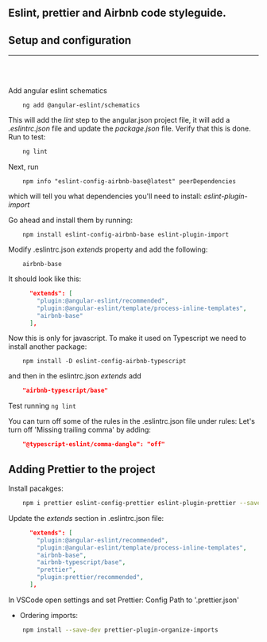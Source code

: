 ## Eslint, prettier and Airbnb code styleguide. 
## Setup and configuration

---

</br>
</br>

Add angular eslint schematics
```
	ng add @angular-eslint/schematics
```
This will add the *lint* step to the angular.json project file, it will add a *.eslintrc.json* file and update the *package.json* file. Verify that this is done.
Run to test:

```javascript
	ng lint
```

Next, run
```
	npm info "eslint-config-airbnb-base@latest" peerDependencies
```
which will tell you what dependencies you'll need to install: *eslint-plugin-import*

Go ahead and install them by running:
```
	npm install eslint-config-airbnb-base eslint-plugin-import
```
Modify .eslintrc.json *extends* property and add the following:
```
	airbnb-base
```
It should look like this:
```json
      "extends": [
        "plugin:@angular-eslint/recommended",
        "plugin:@angular-eslint/template/process-inline-templates",
        "airbnb-base"
      ],
```
Now this is only for javascript. To make it used on Typescript we need to install another package:
```
	npm install -D eslint-config-airbnb-typescript
```
and then in the eslintrc.json *extends* add
```json
	"airbnb-typescript/base"
```

Test running ```ng lint```

You can turn off some of the rules in the .eslintrc.json file under rules:
Let's turn off 'Missing trailing comma' by adding:
```json
	"@typescript-eslint/comma-dangle": "off"
```

## Adding Prettier to the project
Install pacakges:
```bash
	npm i prettier eslint-config-prettier eslint-plugin-prettier --save-dev
```
Update the *extends* section in .eslintrc.json file:
```json
      "extends": [
        "plugin:@angular-eslint/recommended",
        "plugin:@angular-eslint/template/process-inline-templates",
        "airbnb-base",
        "airbnb-typescript/base",
        "prettier",
        "plugin:prettier/recommended",
      ],
```
In VSCode open settings and set Prettier: Config Path to '.prettier.json'

- Ordering imports:
```bash
	npm install --save-dev prettier-plugin-organize-imports
```